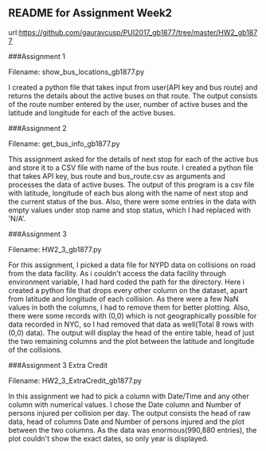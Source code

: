 ## README for Assignment Week2

url:https://github.com/gauravcusp/PUI2017_gb1877/tree/master/HW2_gb1877

###Assignment 1

Filename: show_bus_locations_gb1877.py

I created a python file that takes input from user(API key and bus route) and returns the details about the active buses on that route. The output consists of the route number entered by the user, number of active buses and the latitude and longitude for each of the active buses.


###Assignment 2

Filename: get_bus_info_gb1877.py

This assignment asked for the details of next stop for each of the active bus and store it to a CSV file with name of the bus route. I created a python file that takes API key, bus route and bus_route.csv as arguments and processes the data of active buses. The output of this program is a csv file with latitude, longitude of each bus along with the name of next stop and the current status of the bus. Also, there were some entries in the data with empty values under stop name and stop status, which I had replaced with 'N/A'.


###Assignment 3

Filename: HW2_3_gb1877.py

For this assignment, I picked a data file for NYPD data on collisions on road from the data facility. As i couldn't access the data facility through environment variable, I had hard coded the path for the directory. Here i created a python file that drops every other column on the dataset, apart from latitude and longitude of each collision. As there were a few NaN values in both the columns, I had to remove them for better plotting. Also, there were some records with (0,0) which is not geographically possible for data recorded in NYC, so I had removed that data as well(Total 8 rows with (0,0) data). The output will display the head of the entire table, head of just the two remaining columns and the plot between the latitude and longitude of the collisions.

###Assignment 3 Extra Credit

Filename: HW2_3_ExtraCredit_gb1877.py

In this assignment we had to pick a column with Date/Time and any other column with numerical values. I chose the Date column and Number of persons injured per collision per day. The output consists the head of raw data, head of columns Date and Number of persons injured and the plot between the two columns. As the data was enormous(990,880 entries), the plot couldn't show the exact dates, so only year is displayed.
